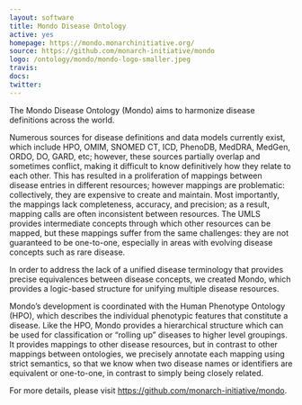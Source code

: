 ```yaml
---
layout: software
title: Mondo Disease Ontology
active: yes
homepage: https://mondo.monarchinitiative.org/
source: https://github.com/monarch-initiative/mondo
logo: /ontology/mondo/mondo-logo-smaller.jpeg
travis: 
docs:
twitter: 
---
```


The Mondo Disease Ontology (Mondo) aims to harmonize disease definitions across the world.

Numerous sources for disease definitions and data models currently exist, which include HPO, OMIM, SNOMED CT, ICD, PhenoDB, MedDRA, MedGen, ORDO, DO, GARD, etc;
however, these sources partially overlap and sometimes conflict, making it difficult to know definitively how they relate to each other.
This has resulted in a proliferation of mappings between disease entries in different resources; however mappings are problematic: collectively, they are expensive to create and maintain.
Most importantly, the mappings lack completeness, accuracy, and precision; as a result, mapping calls are often inconsistent between resources.
The UMLS provides intermediate concepts through which other resources can be mapped, but these mappings suffer from the same challenges: they are not guaranteed to be one-to-one, especially in areas with evolving disease concepts such as rare disease.

In order to address the lack of a unified disease terminology that provides precise equivalences between disease concepts, we created Mondo, which provides a logic-based structure for unifying multiple disease resources.

Mondo’s development is coordinated with the Human Phenotype Ontology (HPO), which describes the individual phenotypic features that constitute a disease. Like the HPO, Mondo provides a hierarchical structure which can be used for classification or “rolling up” diseases to higher level groupings.
It provides mappings to other disease resources, but in contrast to other mappings between ontologies, we precisely annotate each mapping using strict semantics, so that we know when two disease names or identifiers are equivalent or one-to-one, in contrast to simply being closely related.

For more details, please visit https://github.com/monarch-initiative/mondo.
